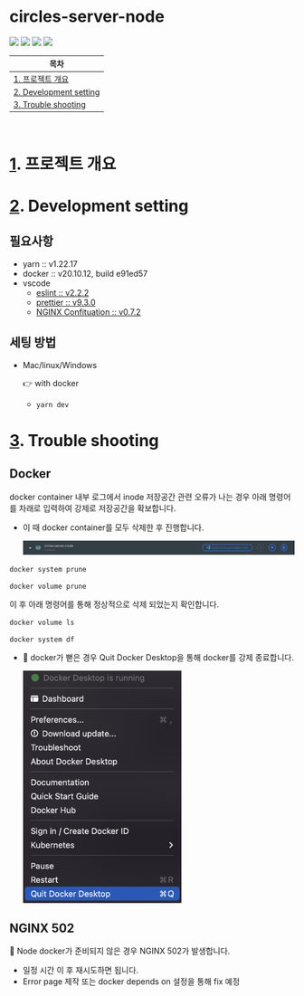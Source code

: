 # circles-server-node

<img src="https://img.shields.io/badge/TypeScript-3178C6?style=flat-square&logo=TypeScript&logoColor=white"/> <img src="https://img.shields.io/badge/Yarn-2C8EBB?style=flat-square&logo=Yarn&logoColor=white"/> <img src="https://img.shields.io/badge/NGINX-009639?style=flat-square&logo=NGINX&logoColor=white"/> <img src="https://img.shields.io/badge/aws-232F3E?style=flat-square&logo=Amazonaws&logoColor=white"/>

| <a id="a1"></a>목차          |
| --------------------------- |
| [1. 프로젝트 개요](#1)<br/>    |
| [2. Development setting ](#2)<br/>       |
| [3. Trouble shooting ](#3)<br/>       |


<br/>

# <a id="1"></a>[1](#a1). 프로젝트 개요

# <a id="2"></a>[2](#a1). Development setting
## 필요사항
- yarn :: v1.22.17
- docker :: v20.10.12, build e91ed57
- vscode
  - [eslint :: v2.2.2](https://marketplace.visualstudio.com/items?itemName=dbaeumer.vscode-eslint)
  - [prettier :: v9.3.0](https://marketplace.visualstudio.com/items?itemName=esbenp.prettier-vscode)
  - [NGINX Confituation :: v0.7.2](https://marketplace.visualstudio.com/items?itemName=william-voyek.vscode-nginx)

## 세팅 방법
- Mac/linux/Windows

  👉 with docker
    - `yarn dev`
 
# <a id="3"></a>[3](#a1). Trouble shooting
## Docker
docker container 내부 로그에서 inode 저장공간 관련 오류가 나는 경우 아래 명령어를 차래로 입력하여 강제로 저장공간을 확보합니다.
- 이 때 docker container를 모두 삭제한 후 진행합니다.

  <img src=".github/img/docker-remove-containers.png" width="700"/>
``` shell
docker system prune
```
``` shell
docker volume prune
```
이 후 아래 명령어를 통해 정상적으로 삭제 되었는지 확인합니다.
``` shell
docker volume ls
```
``` shell
docker system df
``` 
- :bug: docker가 뻗은 경우 Quit Docker Desktop을 통해 docker를 강제 종료합니다.

  <img src=".github/img/docker-quit-force.png" width="280"/>
## NGINX 502
🌋 Node docker가 준비되지 않은 경우 NGINX 502가 발생합니다.
- 일정 시간 이 후 재시도하면 됩니다.
- Error page 제작 또는 docker depends on 설정을 통해 fix 예정
